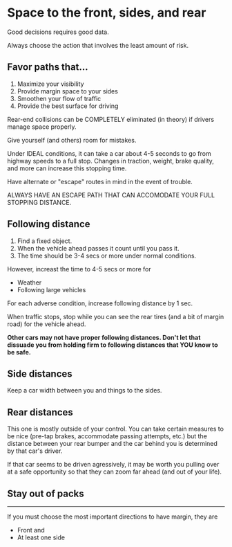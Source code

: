 # Space to the front, sides, and rear

Good decisions requires good data.

Always choose the action that involves the least amount of risk. 

## Favor paths that...
1. Maximize your visibility
2. Provide margin space to your sides
3. Smoothen your flow of traffic
4. Provide the best surface for driving


Rear-end collisions can be COMPLETELY eliminated (in theory) if drivers manage space properly.

Give yourself (and others) room for mistakes. 

Under IDEAL conditions, it can take a car about 4-5 seconds to go from highway speeds to a full stop. Changes in traction, weight, brake quality, and more can increase this stopping time. 

Have alternate or "escape" routes in mind in the event of trouble.

ALWAYS HAVE AN ESCAPE PATH THAT CAN ACCOMODATE YOUR FULL STOPPING DISTANCE. 

## Following distance

1. Find a fixed object.
2. When the vehicle ahead passes it count until you pass it.
3. The time should be 3-4 secs or more under normal conditions. 

However, increast the time to 4-5 secs or more for
* Weather
* Following large vehicles

For each adverse condition, increase following distance by 1 sec.

When traffic stops, stop while you can see the rear tires (and a bit of margin road) for the vehicle ahead.

**Other cars may not have proper following distances. Don't let that dissuade you from holding firm to following distances that YOU know to be safe.**

## Side distances
Keep a car width between you and things to the sides.

## Rear distances
This one is mostly outside of your control. You can take certain measures to be nice (pre-tap brakes, accommodate passing attempts, etc.) but the distance between your rear bumper and the car behind you is determined by that car's driver.

If that car seems to be driven agressively, it may be worth you pulling over at a safe opportunity so that they can zoom far ahead (and out of your life).

## Stay out of packs

***

If you must choose the most important directions to have margin, they are
* Front and
* At least one side
